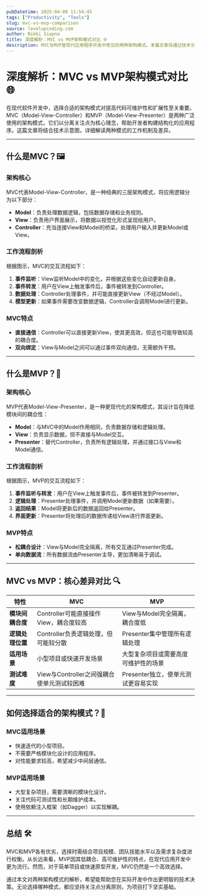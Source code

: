 ```yaml
---
pubDatetime: 2025-04-08 11:54:45
tags: ["Productivity", "Tools"]
slug: mvc-vs-mvp-comparison
source: levelupcoding.com
author: Nikki Siapno
title: 深度解析：MVC vs MVP架构模式对比 🌐
description: MVC与MVP是现代应用程序开发中常见的两种架构模式。本篇文章将通过技术示意图，详细剖析它们的工作原理、差异和适用场景，助力开发者选择最佳解决方案。
---
```


# 深度解析：MVC vs MVP架构模式对比 🌐

在现代软件开发中，选择合适的架构模式对提高代码可维护性和扩展性至关重要。MVC（Model-View-Controller）和MVP（Model-View-Presenter）是两种广泛使用的架构模式，它们以分离关注点为核心理念，帮助开发者构建结构化的应用程序。这篇文章将结合技术示意图，详细解读两种模式的工作机制及差异。

---

## 什么是MVC？🖼️

### 架构核心

MVC代表Model-View-Controller，是一种经典的三层架构模式，将应用逻辑分为以下部分：

- **Model**：负责处理数据逻辑，包括数据存储和业务规则。
- **View**：负责用户界面展示，将数据以视觉化形式呈现给用户。
- **Controller**：充当连接View和Model的桥梁，处理用户输入并更新Model或View。

### 工作流程剖析

根据图示，MVC的交互流程如下：

1. **事件监听**：View监听Model中的变化，并根据这些变化自动更新自身。
2. **事件转发**：用户在View上触发事件后，事件被转发到Controller。
3. **数据处理**：Controller处理事件，并可能直接更新View（不经过Model）。
4. **模型更新**：如果事件需要改变数据逻辑，Controller会调用Model进行更新。

### MVC特点

- **直接通信**：Controller可以直接更新View，使其更高效，但这也可能导致较高的耦合度。
- **双向绑定**：View与Model之间可以通过事件双向通信，无需额外干预。

---

## 什么是MVP？🌟

### 架构核心

MVP代表Model-View-Presenter，是一种更现代化的架构模式，其设计旨在降低模块间的耦合性：

- **Model**：与MVC中的Model作用相同，负责数据存储和逻辑处理。
- **View**：负责显示数据，但不直接与Model交互。
- **Presenter**：替代Controller，负责所有逻辑处理，并通过接口与View和Model通信。

### 工作流程剖析

根据图示，MVP的交互流程如下：

1. **事件监听与转发**：用户在View上触发事件后，事件被转发到Presenter。
2. **逻辑处理**：Presenter处理事件，并调用Model更新数据（如果需要）。
3. **返回结果**：Model将更新后的数据返回给Presenter。
4. **界面更新**：Presenter将处理后的数据传递给View进行界面更新。

### MVP特点

- **松耦合设计**：View与Model完全隔离，所有交互通过Presenter完成。
- **单向数据流**：所有数据流由Presenter主导，更加清晰易于调试。

---

## MVC vs MVP：核心差异对比 🔍

| 特性             | MVC                                        | MVP                                  |
| ---------------- | ------------------------------------------ | ------------------------------------ |
| **模块间耦合度** | Controller可能直接操作View，耦合度较高     | View与Model完全隔离，耦合度低        |
| **逻辑处理位置** | Controller负责逻辑处理，但可能较分散       | Presenter集中管理所有逻辑处理        |
| **适用场景**     | 小型项目或快速开发场景                     | 大型复杂项目或需要高度可维护性的场景 |
| **测试难度**     | View与Controller之间强耦合使单元测试较困难 | Presenter独立，使单元测试更容易实现  |

---

## 如何选择适合的架构模式？🤔

### MVC适用场景

- 快速迭代的小型项目。
- 不需要严格模块化设计的应用程序。
- 对性能要求较高，希望减少中间层通信。

### MVP适用场景

- 大型复杂项目，需要清晰的模块化设计。
- 关注代码可测试性和长期维护成本。
- 使用依赖注入框架（如Dagger）以实现解耦。

---

## 总结 🛠️

MVC和MVP各有优劣，选择时需结合项目规模、团队技能水平以及需求复杂度进行权衡。从长远来看，MVP因其低耦合、高可维护性的特点，在现代应用开发中更为流行。然而，对于简单项目或快速原型开发，MVC仍然是一个高效选择。

通过本文对两种架构模式的解析，希望能帮助您在实际开发中作出更明智的技术决策。无论选择哪种模式，都应坚持关注点分离原则，为项目打下坚实基础。

